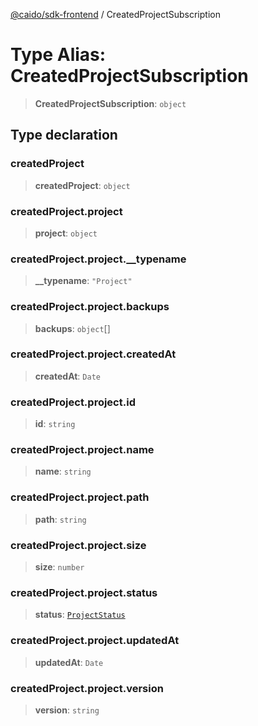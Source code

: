 [@caido/sdk-frontend](../index.md) / CreatedProjectSubscription

# Type Alias: CreatedProjectSubscription

> **CreatedProjectSubscription**: `object`

## Type declaration

### createdProject

> **createdProject**: `object`

### createdProject.project

> **project**: `object`

### createdProject.project.\_\_typename

> **\_\_typename**: `"Project"`

### createdProject.project.backups

> **backups**: `object`[]

### createdProject.project.createdAt

> **createdAt**: `Date`

### createdProject.project.id

> **id**: `string`

### createdProject.project.name

> **name**: `string`

### createdProject.project.path

> **path**: `string`

### createdProject.project.size

> **size**: `number`

### createdProject.project.status

> **status**: [`ProjectStatus`](ProjectStatus.md)

### createdProject.project.updatedAt

> **updatedAt**: `Date`

### createdProject.project.version

> **version**: `string`

